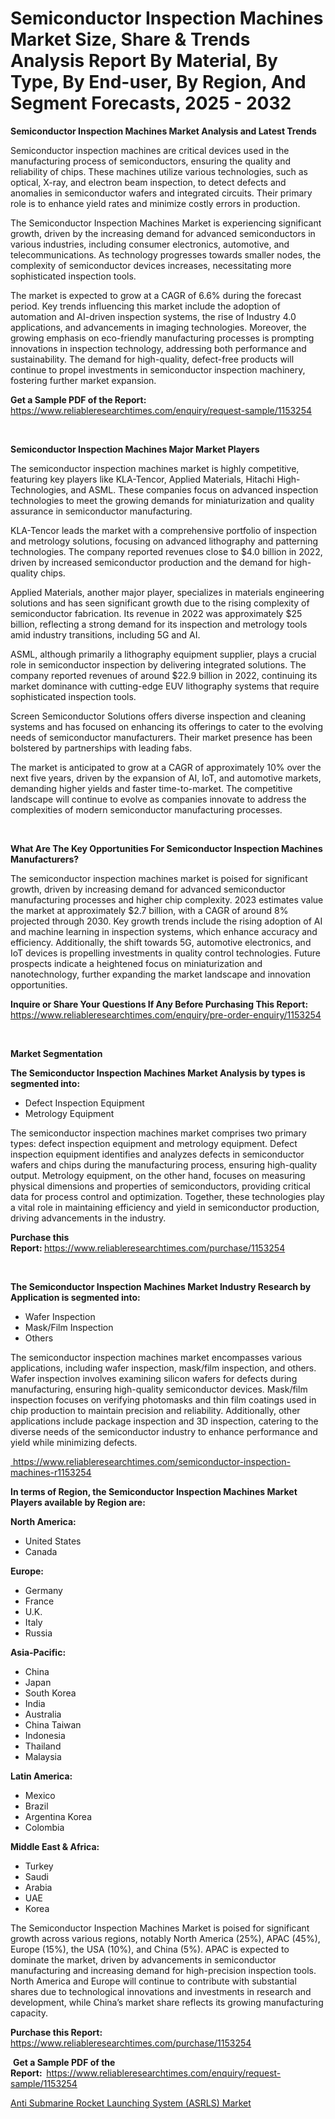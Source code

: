 <p><h1>Semiconductor Inspection Machines Market Size, Share & Trends Analysis Report By Material, By Type, By End-user, By Region, And Segment Forecasts, 2025 - 2032</h1></p><p><strong>Semiconductor Inspection Machines Market Analysis and Latest Trends</strong></p>
<p><p>Semiconductor inspection machines are critical devices used in the manufacturing process of semiconductors, ensuring the quality and reliability of chips. These machines utilize various technologies, such as optical, X-ray, and electron beam inspection, to detect defects and anomalies in semiconductor wafers and integrated circuits. Their primary role is to enhance yield rates and minimize costly errors in production.</p><p>The Semiconductor Inspection Machines Market is experiencing significant growth, driven by the increasing demand for advanced semiconductors in various industries, including consumer electronics, automotive, and telecommunications. As technology progresses towards smaller nodes, the complexity of semiconductor devices increases, necessitating more sophisticated inspection tools.</p><p>The market is expected to grow at a CAGR of 6.6% during the forecast period. Key trends influencing this market include the adoption of automation and AI-driven inspection systems, the rise of Industry 4.0 applications, and advancements in imaging technologies. Moreover, the growing emphasis on eco-friendly manufacturing processes is prompting innovations in inspection technology, addressing both performance and sustainability. The demand for high-quality, defect-free products will continue to propel investments in semiconductor inspection machinery, fostering further market expansion.</p></p>
<p><strong>Get a Sample PDF of the Report:&nbsp;</strong> <a href="https://www.reliableresearchtimes.com/enquiry/request-sample/1153254?utm_campaign=2720&utm_medium=2&utm_source=Github&utm_content=ia&utm_term=12042025&utm_id=semiconductor-inspection-machines">https://www.reliableresearchtimes.com/enquiry/request-sample/1153254</a></p>
<p>&nbsp;</p>
<p><strong>Semiconductor Inspection Machines Major Market Players</strong></p>
<p><p>The semiconductor inspection machines market is highly competitive, featuring key players like KLA-Tencor, Applied Materials, Hitachi High-Technologies, and ASML. These companies focus on advanced inspection technologies to meet the growing demands for miniaturization and quality assurance in semiconductor manufacturing.</p><p>KLA-Tencor leads the market with a comprehensive portfolio of inspection and metrology solutions, focusing on advanced lithography and patterning technologies. The company reported revenues close to $4.0 billion in 2022, driven by increased semiconductor production and the demand for high-quality chips.</p><p>Applied Materials, another major player, specializes in materials engineering solutions and has seen significant growth due to the rising complexity of semiconductor fabrication. Its revenue in 2022 was approximately $25 billion, reflecting a strong demand for its inspection and metrology tools amid industry transitions, including 5G and AI.</p><p>ASML, although primarily a lithography equipment supplier, plays a crucial role in semiconductor inspection by delivering integrated solutions. The company reported revenues of around $22.9 billion in 2022, continuing its market dominance with cutting-edge EUV lithography systems that require sophisticated inspection tools.</p><p>Screen Semiconductor Solutions offers diverse inspection and cleaning systems and has focused on enhancing its offerings to cater to the evolving needs of semiconductor manufacturers. Their market presence has been bolstered by partnerships with leading fabs.</p><p>The market is anticipated to grow at a CAGR of approximately 10% over the next five years, driven by the expansion of AI, IoT, and automotive markets, demanding higher yields and faster time-to-market. The competitive landscape will continue to evolve as companies innovate to address the complexities of modern semiconductor manufacturing processes.</p></p>
<p>&nbsp;</p>
<p><strong>What Are The Key Opportunities For Semiconductor Inspection Machines Manufacturers?</strong></p>
<p><p>The semiconductor inspection machines market is poised for significant growth, driven by increasing demand for advanced semiconductor manufacturing processes and higher chip complexity. 2023 estimates value the market at approximately $2.7 billion, with a CAGR of around 8% projected through 2030. Key growth trends include the rising adoption of AI and machine learning in inspection systems, which enhance accuracy and efficiency. Additionally, the shift towards 5G, automotive electronics, and IoT devices is propelling investments in quality control technologies. Future prospects indicate a heightened focus on miniaturization and nanotechnology, further expanding the market landscape and innovation opportunities.</p></p>
<p><strong>Inquire or Share Your Questions If Any Before Purchasing This Report:</strong> <a href="https://www.reliableresearchtimes.com/enquiry/pre-order-enquiry/1153254?utm_campaign=2720&utm_medium=2&utm_source=Github&utm_content=ia&utm_term=12042025&utm_id=semiconductor-inspection-machines">https://www.reliableresearchtimes.com/enquiry/pre-order-enquiry/1153254</a></p>
<p>&nbsp;</p>
<p><strong>Market Segmentation</strong></p>
<p><strong>The Semiconductor Inspection Machines Market Analysis by types is segmented into:</strong></p>
<p><ul><li>Defect Inspection Equipment</li><li>Metrology Equipment</li></ul></p>
<p><p>The semiconductor inspection machines market comprises two primary types: defect inspection equipment and metrology equipment. Defect inspection equipment identifies and analyzes defects in semiconductor wafers and chips during the manufacturing process, ensuring high-quality output. Metrology equipment, on the other hand, focuses on measuring physical dimensions and properties of semiconductors, providing critical data for process control and optimization. Together, these technologies play a vital role in maintaining efficiency and yield in semiconductor production, driving advancements in the industry.</p></p>
<p><strong>Purchase this Report:&nbsp;</strong><a href="https://www.reliableresearchtimes.com/purchase/1153254?utm_campaign=2720&utm_medium=2&utm_source=Github&utm_content=ia&utm_term=12042025&utm_id=semiconductor-inspection-machines">https://www.reliableresearchtimes.com/purchase/1153254</a></p>
<p>&nbsp;</p>
<p><strong>The Semiconductor Inspection Machines Market Industry Research by Application is segmented into:</strong></p>
<p><ul><li>Wafer Inspection</li><li>Mask/Film Inspection</li><li>Others</li></ul></p>
<p><p>The semiconductor inspection machines market encompasses various applications, including wafer inspection, mask/film inspection, and others. Wafer inspection involves examining silicon wafers for defects during manufacturing, ensuring high-quality semiconductor devices. Mask/film inspection focuses on verifying photomasks and thin film coatings used in chip production to maintain precision and reliability. Additionally, other applications include package inspection and 3D inspection, catering to the diverse needs of the semiconductor industry to enhance performance and yield while minimizing defects.</p></p>
<p><a href="https://www.reliableresearchtimes.com/semiconductor-inspection-machines-r1153254?utm_campaign=2720&utm_medium=2&utm_source=Github&utm_content=ia&utm_term=12042025&utm_id=semiconductor-inspection-machines">&nbsp;https://www.reliableresearchtimes.com/semiconductor-inspection-machines-r1153254</a></p>
<p><strong>In terms of Region, the Semiconductor Inspection Machines Market Players available by Region are:</strong></p>
<p>
    <p> <strong> North America: </strong>
        <ul>
            <li>United States</li>
            <li>Canada</li>
        </ul>
        </p> 
    <p> <strong> Europe: </strong>
        <ul>
            <li>Germany</li>
            <li>France</li>
            <li>U.K.</li>
            <li>Italy</li>
            <li>Russia</li>
        </ul>
        </p> 
    <p> <strong> Asia-Pacific: </strong>
        <ul>
            <li>China</li>
            <li>Japan</li>
            <li>South Korea</li>
            <li>India</li>
            <li>Australia</li>
            <li>China Taiwan</li>
            <li>Indonesia</li>
            <li>Thailand</li>
            <li>Malaysia</li>
        </ul>
        </p> 
    <p> <strong> Latin America: </strong>
        <ul>
            <li>Mexico</li>
            <li>Brazil</li>
            <li>Argentina Korea</li>
            <li>Colombia</li>
        </ul>
        </p> 
    <p> <strong> Middle East & Africa: </strong>
        <ul>
            <li>Turkey</li>
            <li>Saudi</li>
            <li>Arabia</li>
            <li>UAE</li>
            <li>Korea</li>
        </ul>
    </p>
    </p>
<p><p>The Semiconductor Inspection Machines Market is poised for significant growth across various regions, notably North America (25%), APAC (45%), Europe (15%), the USA (10%), and China (5%). APAC is expected to dominate the market, driven by advancements in semiconductor manufacturing and increasing demand for high-precision inspection tools. North America and Europe will continue to contribute with substantial shares due to technological innovations and investments in research and development, while China’s market share reflects its growing manufacturing capacity.</p></p>
<p><strong>Purchase this Report: </strong><a href="https://www.reliableresearchtimes.com/purchase/1153254?utm_campaign=2720&utm_medium=2&utm_source=Github&utm_content=ia&utm_term=12042025&utm_id=semiconductor-inspection-machines">https://www.reliableresearchtimes.com/purchase/1153254</a></p>
<p>&nbsp;<strong>Get a Sample PDF of the Report:&nbsp;&nbsp;</strong><a href="https://www.reliableresearchtimes.com/enquiry/request-sample/1153254?utm_campaign=2720&utm_medium=2&utm_source=Github&utm_content=ia&utm_term=12042025&utm_id=semiconductor-inspection-machines">https://www.reliableresearchtimes.com/enquiry/request-sample/1153254</a></p>
<p><strong></strong></p>
<p><p><a href="https://github.com/ccreola81/Market-Research-Report-List-1/blob/main/anti-submarine-rocket-launching-system-asrls-market.md?utm_campaign=2720&utm_medium=2&utm_source=Github&utm_content=ia&utm_term=12042025&utm_id=semiconductor-inspection-machines">Anti Submarine Rocket Launching System (ASRLS) Market</a></p></p>